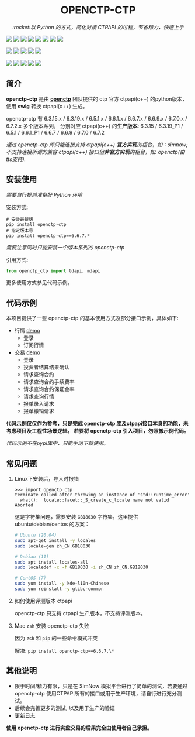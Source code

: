 <h1 align="center">OPENCTP-CTP</h1>

<p align="center">
    <em>:rocket:以 Python 的方式，简化对接 CTPAPI 的过程，节省精力，快速上手</em>
</p>

<p>
    <a href="https://gitee.com/jedore/ctp-resources" ><img src="https://flat.badgen.net/badge/CTPAPI/6.3.15/purple" /></a>
    <a href="https://gitee.com/jedore/ctp-resources" ><img src="https://flat.badgen.net/badge/CTPAPI/6.3.19_P1/purple" /></a>
    <a href="https://gitee.com/jedore/ctp-resources" ><img src="https://flat.badgen.net/badge/CTPAPI/6.5.1/purple" /></a>
    <a href="https://gitee.com/jedore/ctp-resources" ><img src="https://flat.badgen.net/badge/CTPAPI/6.6.1_P1/purple" /></a>
    <a href="https://gitee.com/jedore/ctp-resources" ><img src="https://flat.badgen.net/badge/CTPAPI/6.6.7/purple" /></a>
    <a href="https://gitee.com/jedore/ctp-resources" ><img src="https://flat.badgen.net/badge/CTPAPI/6.6.9/purple" /></a>
    <a href="https://gitee.com/jedore/ctp-resources" ><img src="https://flat.badgen.net/badge/CTPAPI/6.7.0/purple" /></a>
    <a href="https://gitee.com/jedore/ctp-resources" ><img src="https://flat.badgen.net/badge/CTPAPI/6.7.2/purple" /></a>
</p>
<p>
    <a href="#"><img src="https://flat.badgen.net/badge/OS/Win-x86/cyan" /></a>
    <a href="#"><img src="https://flat.badgen.net/badge/OS/Win-x86_64/cyan" /></a>
    <a href="#"><img src="https://flat.badgen.net/badge/OS/Linux-x86_64/cyan" /></a>
    <a href="#"><img src="https://flat.badgen.net/badge/OS/MacOS-x86_64/cyan" /></a>
    <a href="#"><img src="https://flat.badgen.net/badge/OS/MacOS-arm64/cyan" /></a>
</p>
<p>
    <a href="#"><img src="https://flat.badgen.net/badge/Python/3.7~3.12/blue" /></a>
    <a href="https://pepy.tech/project/openctp-ctp" ><img src="https://static.pepy.tech/badge/openctp-ctp" /></a>
    <a href="https://pypi.org/project/openctp-ctp" ><img src="https://flat.badgen.net/badge/Pypi/openctp-ctp/yellow" /></a>
    <a href="#" ><img src="https://flat.badgen.net/badge/Test/pass/green?icon=github" /></a>
    <a href="#" ><img src="https://flat.badgen.net/badge/CI/success/green?icon=github" /></a>
</p>

## 简介

**openctp-ctp** 是由 [**openctp**](https://github.com/openctp) 团队提供的 ctp 官方 ctpapi(c++) 的python版本，
使用 **swig** 转换 ctpapi(c++) 生成。

openctp-ctp 有 6.3.15.x / 6.3.19.x / 6.5.1.x / 6.6.1.x / 6.6.7.x / 6.6.9.x / 6.7.0.x / 6.7.2.x 多个版本系列，
分别对应 ctpapi(c++) 的**生产版本**: 6.3.15 / 6.3.19_P1 / 6.5.1 / 6.6.1_P1 / 6.6.7 / 6.6.9 / 6.7.0 / 6.7.2

*通过 openctp-ctp 库只能连接支持 ctpapi(c++) **官方实现**的柜台，如：simnow; 不支持连接所谓的兼容 ctpapi(c++)
接口但**非官方实现**的柜台，如: openctp(由tts支持).*

## 安装使用

*需要自行提前准备好 Python 环境*

安装方式:

```shell
# 安装最新版
pip install openctp-ctp
# 指定版本号
pip install openctp-ctp==6.6.7.*
```

*需要注意同时只能安装一个版本系列的 openctp-ctp*

引用方式:

```python 
from openctp_ctp import tdapi, mdapi
```

更多使用方式参见代码示例。

## 代码示例

本项目提供了一些 openctp-ctp 的基本使用方式及部分接口示例，具体如下:

- 行情 [demo](demo/mdapi.py)
    - 登录
    - 订阅行情
- 交易 [demo](demo/tdapi.py)
    - 登录
    - 投资者结算结果确认
    - 请求查询合约
    - 请求查询合约手续费率
    - 请求查询合约保证金率
    - 请求查询行情
    - 报单录入请求
    - 报单撤销请求

**代码示例仅仅作为参考，只是完成 openctp-ctp 库及ctpapi接口本身的功能，未考虑项目及工程性场景逻辑，
若要将 openctp-ctp 引入项目，勿照搬示例代码。**

*代码示例不在pypi库中，只能手动下载使用。*

## 常见问题

1. Linux下安装后，导入时报错
    ```text
    >>> import openctp_ctp
    terminate called after throwing an instance of 'std::runtime_error'
      what():  locale::facet::_S_create_c_locale name not valid
    Aborted
    ```
   这是字符集问题，需要安装 `GB18030` 字符集，这里提供 ubuntu/debian/centos 的方案：
    ```bash
    # Ubuntu (20.04)
    sudo apt-get install -y locales
    sudo locale-gen zh_CN.GB18030
   
    # Debian (11)
    sudo apt install locales-all
    sudo localedef -c -f GB18030 -i zh_CN zh_CN.GB18030
   
    # CentOS (7)
    sudo yum install -y kde-l10n-Chinese
    sudo yum reinstall -y glibc-common
    ```

2. 如何使用评测版本 ctpapi

   openctp-ctp 只支持 ctpapi 生产版本，不支持评测版本。

3. Mac `zsh` 安装 openctp-ctp 失败

   因为 `zsh` 和 `pip` 的一些命令模式冲突

   解决: `pip install openctp-ctp==6.6.7.\*`

## 其他说明

- 限于时间/精力有限，只是在 SimNow 模拟平台进行了简单的测试，若要通过 openctp-ctp
  使用CTPAPI所有的接口或用于生产环境，请自行进行充分测试。
- 后续会完善更多的测试, 以及用于生产的验证
- [更新日志](CHANGELOG.md)

**使用 openctp-ctp 进行实盘交易的后果完全由使用者自己承担。**
